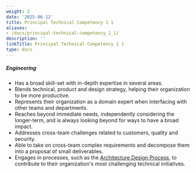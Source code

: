 ```yaml
---
weight: 2
date: '2025-06-12'
title: Principal Technical Competency 1 1
aliases:
- /docs/principal-technical-competency_1_1/
description: ''
linkTitle: Principal Technical Competency 1 1
type: docs
---
```


##### Engineering

* Has a broad skill-set with in-depth expertise in several areas.
* Blends technical, product and design strategy, helping their organization to be more productive.
* Represents their organization as a domain expert when interfacing with other teams and departments.
* Reaches beyond immediate needs, independently considering the longer-term, and is always looking beyond for ways to have a broad impact.
* Addresses cross-team challenges related to customers, quality and security.
* Able to take on cross-team complex requirements and decompose them into a proposal of small deliverables.
* Engages in processes, such as the [Architecture Design Process](/handbook/engineering/architecture/workflow/), to contribute to their organization's most challenging technical initiatives.
